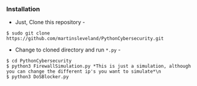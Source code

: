 ### Installation

- Just, Clone this repository -
```
$ sudo git clone https://github.com/martinsleveland/PythonCybersecurity.git
```

- Change to cloned directory and run `*.py` -
```
$ cd PythonCybersecurity
$ python3 FirewallSimulation.py *This is just a simulation, although you can change the different ip's you want to simulate*\n
$ python3 DoSBlocker.py
```
